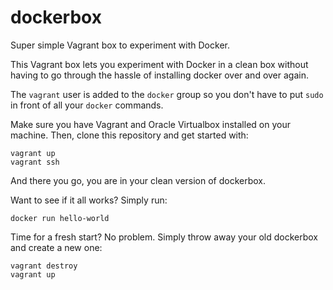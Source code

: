 # dockerbox
Super simple Vagrant box to experiment with Docker.

This Vagrant box lets you experiment with Docker in a clean box without having to go through the hassle of installing docker over and over again.

The ```vagrant``` user is added to the ```docker``` group so you don't have to put ```sudo``` in front of all your ```docker``` commands.

Make sure you have Vagrant and Oracle Virtualbox installed on your machine. Then, clone this repository and get started with:

```
vagrant up
vagrant ssh
```

And there you go, you are in your clean version of dockerbox.

Want to see if it all works? Simply run:

```
docker run hello-world
```

Time for a fresh start? No problem. Simply throw away your old dockerbox and create a new one:

```
vagrant destroy
vagrant up
```
